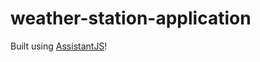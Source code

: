 # weather-station-application
Built using [AssistantJS](https://github.com/webcomputing/AssistantJS)!